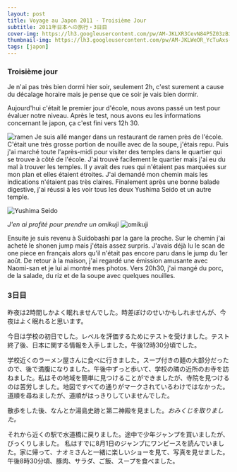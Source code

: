 ```yaml
---
layout: post
title: Voyage au Japon 2011 - Troisième Jour
subtitle: 2011年日本への旅行・3日目
cover-img: https://lh3.googleusercontent.com/pw/AM-JKLXR3CevN84P5Z03zBistsJ2oY3YPvTAzG6KrHSCsjenXUlpsauxvxP4xPiYhha9zdaerWw1geKMycruxppltCoSXIywKe1nT-p0PwR5hl5v5U9YuCfkMkWcXjAykVXgopWFGHa-fqkoIKM7qMDWOmVL=w2212-h1244-no?authuser=0
thumbnail-img: https://lh3.googleusercontent.com/pw/AM-JKLWeOR_YcTuAxs-NxnddpRqQFXTsClbRUk6KeUhteZRtgRvjlht9qr7t6jeosv7FXwnFhbUfVqqNZz94Vr0-b40tLiTbp1yXekuVP6YhyyWTO0_Nk7oOCgVJ1lEeK1JFZEKCXTO3zAUpqz4xNR6fDbs5=w2212-h1244-no?authuser=0
tags: [japon]
---
```


### Troisième jour

Je n'ai pas très bien dormi hier soir, seulement 2h, c'est surement a cause du décalage horaire mais je pense que ce soir je vais bien dormir. 

Aujourd'hui c'était le premier jour d'école, nous avons passé un test pour évaluer notre niveau. Après le test, nous avons eu les informations concernant le japon, ça c'est fini vers 12h 30.

![ramen](https://lh3.googleusercontent.com/pw/AM-JKLXKcFk26N0XrmnTZ38xZq7nWtr941yAN_dkgW_a8qPW5zo06DZLh05JCIG2aw1SrGJJTUToXxW5WWGh-gqoPWca4_KtzCHmDrz98oA_mXvxItkgK9l9MNwiZh6UZk167H76FkWP13WgzgCBK5jwOC37=w2212-h1244-no?authuser=0)
Je suis allé manger dans un restaurant de ramen près de l'école. C'était une très grosse portion de nouille avec de la soupe, j'étais repu. Puis j'ai marché toute l'après-midi pour visiter des temples dans le quartier qui se trouve à côté de l'école. J'ai trouvé facilement le quartier mais j'ai eu du mal à trouver les temples. Il y avait des rues qui n'étaient pas marquées sur mon plan et elles étaient étroites. J'ai demandé mon chemin mais les indications n'étaient pas très claires. Finalement après une bonne balade digestive, j'ai réussi à les voir tous les deux Yushima Seido et un autre temple. 

![Yushima Seido](https://lh3.googleusercontent.com/pw/AM-JKLWmrWf5hjC7A422_aDWa-dTzOafluMg5QV6DH_zDa14CFmzX0TwlOyVGSM7NdTNsGCHKqJiV-x2OjWcSSyra_c8OhHwTcvFs8EZGJofvwYhltoA9zjySA7lAVKydsXd1YODuzfgEUwqNJDbAAK7vVxD=w2212-h1244-no?authuser=0)

_J'en ai profité pour prendre un omikuji_
![omikuji](https://lh3.googleusercontent.com/pw/AM-JKLVgct5tF17FwVohesYyTUOn9owN-9uejEeh8f4q_--yIWoQbuT_LhsRccPyLxj9FrFFFggs461sM-i9ySnVV4RuC2qx1Kj9FjzOKSNvoDD_c6p91lgdnmMDRjmF24XWIdk0QjH4mzV-I6Co8St_RbSt=w2212-h1244-no?authuser=0)

Ensuite je suis revenu à Suidobashi par la gare la proche. Sur le chemin j'ai acheté le shonen jump mais j'étais assez surpris. J'avais déjà lu le scan de one piece en français alors qu'il n'était pas encore paru dans le jump du 1er août. De retour à la maison, j'ai regardé une émission amusante avec Naomi-san et je lui ai montré mes photos. Vers 20h30, j'ai mangé du porc, de la salade, du riz et de la soupe avec quelques nouilles. 

### 3日目

昨夜は2時間しかよく眠れませんでした。時差ぼけのせいかもしれませんが、今夜はよく眠れると思います。 

今日は学校の初日でした。レベルを評価するためにテストを受けました。テスト終了後、日本に関する情報を入手しました。午後12時30分頃でした。 

学校近くのラーメン屋さんに食べに行きました。スープ付きの麺の大部分だったので、後で満腹になりました。午後中ずっと歩いて、学校の隣の近所のお寺を訪ねました。私はその地域を簡単に見つけることができましたが、寺院を見つけるのは苦労しました。地図ですべての通りがマークされているわけではなかった。道順を尋ねましたが、道順がはっきりしていませんでした。

散歩をした後、なんとか湯島史跡と第二神殿を見ました。_おみくじを取りました。_

それから近くの駅で水道橋に戻りました。途中で少年ジャンプを買いましたが、びっくりしました。 私はすでに8月1日のジャンプにワンピースを読んでいました。家に帰って、ナオミさんと一緒に楽しいショーを見て、写真を見せました。午後8時30分頃、豚肉、サラダ、ご飯、スープを食べました。
